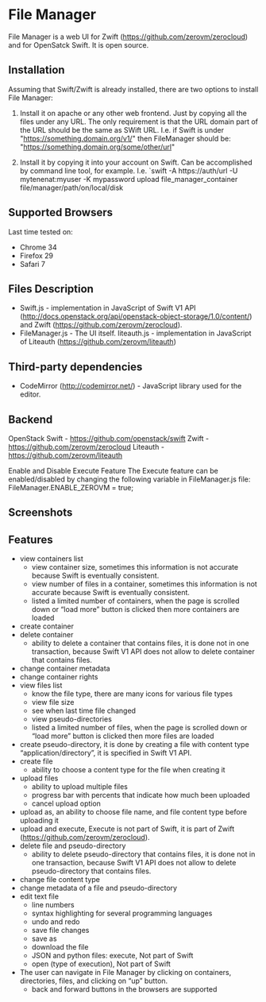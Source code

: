 File Manager
============

File Manager is a web UI for Zwift (https://github.com/zerovm/zerocloud) and for OpenSatck Swift. It is open source.

Installation
------------

Assuming that Swift/Zwift is already installed, there are two options to install File Manager:

1. Install it on apache or any other web frontend. Just by copying all the files under any URL. The only requirement is that the URL domain part of the URL should be the same as SWift URL.
I.e. if Swift is under "https://something.domain.org/v1/" then FileManager should be: "https://something.domain.org/some/other/url"

2. Install it by copying it into your account on Swift. Can be accomplished by command line tool, for example.
I.e. `swift -A https://auth/url -U mytenenat:myuser -K mypassword upload file_manager_container file/manager/path/on/local/disk

Supported Browsers
------------------

Last time tested on:
* Chrome 34
* Firefox 29
* Safari 7

Files Description
-----------------
* Swift.js - implementation in JavaScript of Swift V1 API (http://docs.openstack.org/api/openstack-object-storage/1.0/content/) and Zwift (https://github.com/zerovm/zerocloud).
* FileManager.js - The UI itself.
liteauth.js - implementation in JavaScript of Liteauth (https://github.com/zerovm/liteauth)

Third-party dependencies
------------------------
* CodeMirror (http://codemirror.net/) - JavaScript library used for the editor.

Backend
-------
OpenStack Swift - https://github.com/openstack/swift
Zwift - https://github.com/zerovm/zerocloud
Liteauth - https://github.com/zerovm/liteauth

Enable and Disable Execute Feature
The Execute feature can be enabled/disabled by changing the following variable in FileManager.js file:
FileManager.ENABLE_ZEROVM = true;

Screenshots
-----------




Features
--------
* view containers list
   * view container size, sometimes this information is not accurate because Swift is eventually consistent.
   * view number of files in a container, sometimes this information is not accurate because Swift is eventually consistent.
   * listed a limited number of containers, when the page is scrolled down or “load more” button is clicked then more containers are loaded
* create container
* delete container
  * ability to delete a container that contains files, it is done not in one transaction, because Swift V1 API does not allow to delete container that contains files.
* change container metadata
* change container rights
* view files list
  * know the file type, there are many icons for various file types
  * view file size
  * see when last time file changed
  * view pseudo-directories
  * listed a limited number of files, when the page is scrolled down or “load more” button is clicked then more files are loaded
* create pseudo-directory, it is done by creating a file with content type “application/directory”, it is specified in Swift V1 API.
* create file
  * ability to choose a content type for the file when creating it
* upload files
  * ability to upload multiple files
  * progress bar with percents that indicate how much been uploaded
  * cancel upload option
* upload as, an ability to choose file name, and file content type before uploading it
* upload and execute, Execute is not part of Swift, it is part of Zwift (https://github.com/zerovm/zerocloud).
* delete file and pseudo-directory
  * ability to delete pseudo-directory that contains files, it is done not in one transaction, because Swift V1 API does not allow to delete pseudo-directory that contains files.
* change file content type
* change metadata of a file and pseudo-directory
* edit text file
  * line numbers
  * syntax highlighting for several programming languages
  * undo and redo
  * save file changes
  * save as
  * download the file
  * JSON and python files: execute, Not part of Swift
  * open (type of execution), Not part of Swift
* The user can navigate in File Manager by clicking on containers, directories, files, and clicking on “up” button.
  * back and forward buttons in the browsers are supported